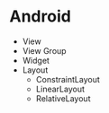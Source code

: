 # Android
  - View
  - View Group
  - Widget
  - Layout
      - ConstraintLayout
      - LinearLayout
      - RelativeLayout
